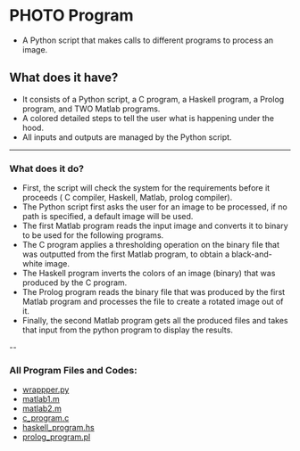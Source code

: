 # PHOTO Program

- A Python script that makes calls to different programs to process an image.



<!-- Insert a gif  -->


## What does it have?
- It consists of a Python script, a C program, a Haskell program, a Prolog program, and TWO Matlab programs. 
- A colored detailed steps to tell the user what is happening under the hood. 
- All inputs and outputs are managed by the Python script. 
___
### What does it do?
- First, the script will check the system for the requirements before it proceeds ( C compiler, Haskell, Matlab, prolog compiler).
- The Python script first asks the user for an image to be processed, if no path is specified, a default image will be used.
- The first Matlab program reads the input image and converts it to binary to be used for the following programs.
- The C program applies a thresholding operation on the binary file that was outputted from the first Matlab program, to obtain a black-and-white image.
- The Haskell program inverts the colors of an image (binary) that was produced by the C program.
- The Prolog program reads the binary file that was produced by the first Matlab program and processes the file to create a rotated image out of it. 
- Finally, the second Matlab program gets all the produced files and takes that input from the python program to display the results. 

<!-- Insert a vid demo -->
--

### All Program Files and Codes:
- [wrappper.py](https://github.com/AlanShami/photo_a_python_script/blob/main/wrapper.py)
- [matlab1.m](https://github.com/AlanShami/photo_a_python_script/blob/main/matlab1.m)
- [matlab2.m](https://github.com/AlanShami/photo_a_python_script/blob/main/matlab2.m)
- [c_program.c](https://github.com/AlanShami/photo_a_python_script/blob/main/c_program.c)
- [haskell_program.hs](https://github.com/AlanShami/photo_a_python_script/blob/main/haskell_program.hs)
- [prolog_program.pl](https://github.com/AlanShami/photo_a_python_script/blob/main/prolog_program.pl)
